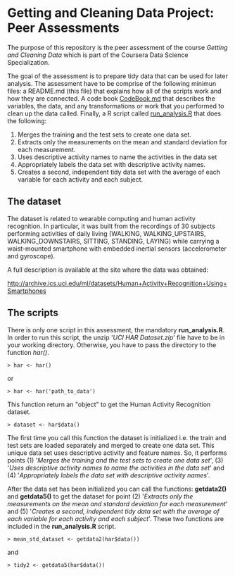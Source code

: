 
# Getting and Cleaning Data Project: Peer Assessments

The purpose of this repository is the peer assessment of the course *Getting and Cleaning Data* which is part of the Coursera Data Science Specialization.

The goal of the assessment is to prepare tidy data that can be used for later analysis. The assessment have to be comprise of the following minimun files: a README.md (this file) that explains how all of the scripts work and how they are connected. A code book [CodeBook.md](https://github.com/rafdez/PeerAssessment3/CodeBook.md) that describes the variables, the data, and any transformations or work that you performed to clean up the data called. Finally, a R script called [run_analysis.R](https://github.com/rafdez/PeerAssessment3/run_analysis.R) that does the following:

  1. Merges the training and the test sets to create one data set.
  2. Extracts only the measurements on the mean and standard deviation for each measurement. 
  3. Uses descriptive activity names to name the activities in the data set
  4. Appropriately labels the data set with descriptive activity names. 
  5. Creates a second, independent tidy data set with the average of each variable for each activity and each subject.

## The dataset

The dataset is related to wearable computing and human activity recognition. In particular, it was built from the recordings of 30 subjects performing activities of daily living (WALKING, WALKING_UPSTAIRS, WALKING_DOWNSTAIRS, SITTING, STANDING, LAYING) while carrying a waist-mounted smartphone with embedded inertial sensors (accelerometer and gyroscope).

A full description is available at the site where the data was obtained:

http://archive.ics.uci.edu/ml/datasets/Human+Activity+Recognition+Using+Smartphones


## The scripts

There is only one script in this assessment, the mandatory **run_analysis.R**. In order to run this script, the unzip '*UCI HAR Dataset.zip*' file have to be in your working directory. Otherwise, you have to pass the directory to the function *har()*.

```
> har <- har()
```

or

```
> har <- har('path_to_data')
```

This function return an "object" to get the Human Activity Recognition dataset.

```
> dataset <- har$data()
```

The first time you call this function the dataset is initialized i.e. the train and test sets are loaded separately and merged to create one data set. This unique data set uses descriptive activity and feature names. So, it performs points (1) '*Merges the training and the test sets to create one data set*', (3) '*Uses descriptive activity names to name the activities in the data set*' and (4) '*Appropriately labels the data set with descriptive activity names*'.

After the data set has been initialized you can call the functions: **getdata2()** and **getdata5()** to get the dataset for point (2) '*Extracts only the measurements on the mean and standard deviation for each measurement*' and (5) '*Creates a second, independent tidy data set with the average of each variable for each activity and each subject*'. These two functions are included in the **run_analysis.R** script.

```
> mean_std_dataset <- getdata2(har$data())
```

and

```
> tidy2 <- getdata5(har$data())
```


